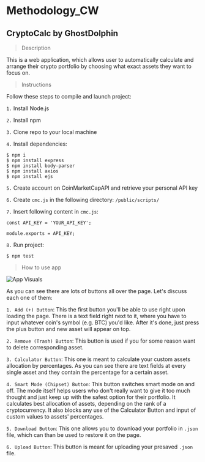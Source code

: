 # Methodology_CW

## CryptoCalc by GhostDolphin

>Description

This is a web application, which allows user to automatically calculate and arrange their crypto portfolio by choosing what exact assets they want to focus on.

>Instructions

Follow these steps to compile and launch project:

`1.` Install Node.js

`2.` Install npm

`3.` Clone repo to your local machine

`4.` Install dependencies:
```
$ npm i
$ npm install express
$ npm install body-parser
$ npm install axios
$ npm install ejs
```

`5.` Create account on CoinMarketCapAPI and retrieve your personal API key

`6.` Create `cmc.js` in the following directory: `/public/scripts/`

`7.` Insert following content in `cmc.js`:
```
const API_KEY = 'YOUR_API_KEY';

module.exports = API_KEY;
```

`8.` Run project:
```
$ npm test
```

>How to use app

![App Visuals](https://i.imgur.com/ZsxghK7.png)

As you can see there are lots of buttons all over the page. Let's discuss each one of them:

`1. Add (+) Button`: This the first button you'll be able to use right upon loading the page. There is a text field right next to it, where you have to input whatever coin's symbol (e.g. BTC) you'd like. After it's done, just press the plus button and new asset will appear on top.

`2. Remove (Trash) Button`: This button is used if you for some reason want to delete corresponding asset.

`3. Calculator Button`: This one is meant to calculate your custom assets allocation by percentages. As you can see there are text fields at every single asset and they contain the percentage for a certain asset.

`4. Smart Mode (Chipset) Button`: This button switches smart mode on and off. The mode itself helps users who don't really want to give it too much thought and just keep up with the safest option for their portfolio. It calculates best allocation of assets, depending on the rank of a cryptocurrency. It also blocks any use of the Calculator Button and input of custom values to assets' percentages.

`5. Download Button`: This one allows you to download your portfolio in `.json` file, which can than be used to restore it on the page.

`6. Upload Button`: This button is meant for uploading your presaved `.json` file.
